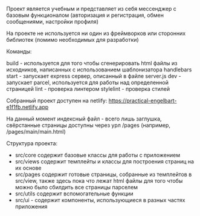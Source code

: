 Проект является учебным и представляет из себя мессенджер с базовым функционалом (авторизация и регистрация, обмен сообщениями, настройки профиля)

На проекте не используется ни один из фреймворков или сторонних библиотек (помимо необходимых для разработки)

Команды:

build - используется для того чтобы сгенерировать html файлы из исходников, написанных с использованием шаблонизатора handlebars
start - запускает express сервер, описанный в файле server.js
dev - запускает parcel, используется для работы над определенной страницей
lint - проверка линтером
stylelint - проверка стилей

Собранный проект доступен на netlify:
https://practical-engelbart-e1f1fb.netlify.app

На данный момент индексный файл - всего лишь заглушка, свёрстанные страницы доступны через урл /pages (например, /pages/main/main.html)

Структура проекта:

- src/core содержит базовые классы для работы с приложением
- src/views содержит темплейты и классы для построения страниц на их основе
- src/pages содержит готовые страницы, собранные из темплейтов в src/view, также здесь пока что лежат html файлы для того чтобы можно было сбилдить все страницы парселем
- src/utils содержит вспомогательные функции
- src/ui - содержит компоненты, использующиеся в разных частях приложения
